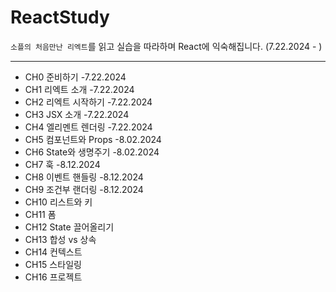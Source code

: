 # ReactStudy

`소플의 처음만난 리엑트`를 읽고 실습을 따라하며 React에 익숙해집니다.
(7.22.2024 - )

---
- CH0 준비하기 -7.22.2024
- CH1 리엑트 소개 -7.22.2024
- CH2 리엑트 시작하기 -7.22.2024
- CH3 JSX 소개 -7.22.2024
- CH4 엘리멘트 렌더링 -7.22.2024
- CH5 컴포넌트와 Props -8.02.2024
- CH6 State와 생명주기 -8.02.2024
- CH7 훅 -8.12.2024
- CH8 이벤트 핸들링 -8.12.2024
- CH9 조건부 랜더링 -8.12.2024
- CH10 리스트와 키
- CH11 폼
- CH12 State 끌어올리기
- CH13 합성 vs 상속
- CH14 컨텍스트
- CH15 스타일링
- CH16 프로젝트


